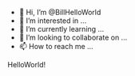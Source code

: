 - 👋 Hi, I’m @BillHelloWorld
- 👀 I’m interested in ...
- 🌱 I’m currently learning ...
- 💞️ I’m looking to collaborate on ...
- 📫 How to reach me ...

<!---
BillHelloWorld/BillHelloWorld is a ✨ special ✨ repository because its `README.md` (this file) appears on your GitHub profile.
You can click the Preview link to take a look at your changes.
--->
HelloWorld!
